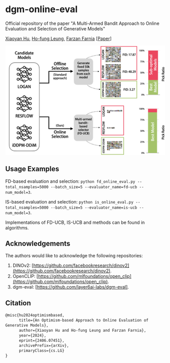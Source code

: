 # dgm-online-eval
Official repository of the paper "A Multi-Armed Bandit Approach to Online Evaluation and Selection of Generative Models"

[Xiaoyan Hu](https://yannxiaoyanhu.github.io), [Ho-fung Leung](http://www.cse.cuhk.edu.hk/~lhf/), [Farzan Farnia](https://www.cse.cuhk.edu.hk/~farnia/Home.html) [[Paper](https://arxiv.org/abs/2406.07451)]

![Figure](https://github.com/yannxiaoyanhu/dgm-online-eval/blob/main/Fig1.png)

## Usage Examples

FD-based evaluation and selection: ```python fd_online_eval.py --total_nsamples=5000 --batch_size=5 --evaluator_name=fd-ucb --num_model=3```.

IS-based evaluation and selection: ```python is_online_eval.py --total_nsamples=5000 --batch_size=5 --evaluator_name=is-ucb --num_model=3```.

Implementations of FD-UCB, IS-UCB and methods can be found in algorithms.

## Acknowledgements

The authors would like to acknowledge the following repositories:

1. DINOv2: [https://github.com/facebookresearch/dinov2](https://github.com/facebookresearch/dinov2).
2. OpenCLIP: [https://github.com/mlfoundations/open_clip](https://github.com/mlfoundations/open_clip).
3. dgm-eval: [https://github.com/layer6ai-labs/dgm-eval].


## Citation
```
@misc{hu2024optimismbased,
      title={An Optimism-based Approach to Online Evaluation of Generative Models}, 
      author={Xiaoyan Hu and Ho-fung Leung and Farzan Farnia},
      year={2024},
      eprint={2406.07451},
      archivePrefix={arXiv},
      primaryClass={cs.LG}
}
```

